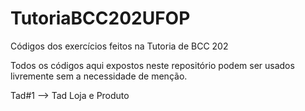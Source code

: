 # TutoriaBCC202UFOP
Códigos dos exercícios feitos na Tutoria de BCC 202

Todos os códigos aqui expostos neste repositório podem ser usados livremente sem a necessidade de menção.

Tad#1 --> Tad Loja e Produto
